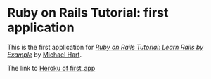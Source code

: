 # Ruby on Rails Tutorial: first application

This is the first application for
[*Ruby on Rails Tutorial: Learn Rails by Example*](http://railstutorial.org/) by [Michael Hart](http://michaelhartl.com/).


The link to [Heroku of first_app](http://hollow-robot-5962.heroku.com/)

